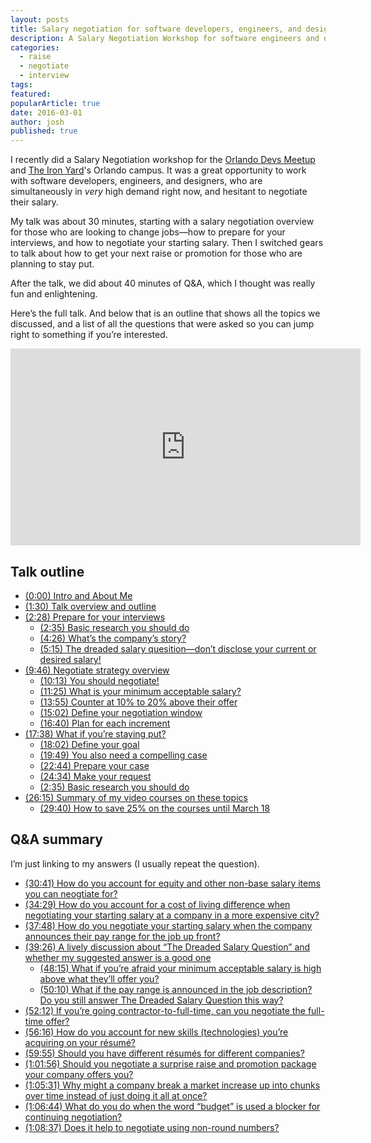 ```yaml
---
layout: posts
title: Salary negotiation for software developers, engineers, and designers
description: A Salary Negotiation Workshop for software engineers and designers, given for the Orlando Devs Meetup and The Iron Yard Orlando campus.
categories:
  - raise
  - negotiate
  - interview
tags:
featured:
popularArticle: true
date: 2016-03-01
author: josh
published: true
---
```


I recently did a Salary Negotiation workshop for the [Orlando Devs Meetup](http://www.meetup.com/OrlandoDevs/) and [The Iron Yard](https://www.theironyard.com/)'s Orlando campus. It was a great opportunity to work with software developers, engineers, and designers, who are simultaneously in _very_ high demand right now, and hesitant to negotiate their salary.

My talk was about 30 minutes, starting with a salary negotiation overview for those who are looking to change jobs—how to prepare for your interviews, and how to negotiate your starting salary. Then I switched gears to talk about how to get your next raise or promotion for those who are planning to stay put.

After the talk, we did about 40 minutes of Q&A, which I thought was really fun and enlightening.

Here’s the full talk. And below that is an outline that shows all the topics we discussed, and a list of all the questions that were asked so you can jump right to something if you’re interested.

<iframe width="560" height="315" src="https://www.youtube.com/embed/sN19aNmjBoU" title="YouTube video player" frameborder="0" allow="accelerometer; autoplay; clipboard-write; encrypted-media; gyroscope; picture-in-picture" allowfullscreen></iframe>

## Talk outline

- [(0:00) Intro and About Me](https://youtu.be/sN19aNmjBoU)
- [(1:30) Talk overview and outline](https://youtu.be/sN19aNmjBoU#t=1m30s)
- [(2:28) Prepare for your interviews](https://youtu.be/sN19aNmjBoU#t=2m28s)
  - [(2:35) Basic research you should do](https://youtu.be/sN19aNmjBoU#t=2m35s)
  - [(4:26) What’s the company’s story?](https://youtu.be/sN19aNmjBoU#t=4m26s)
  - [(5:15) The dreaded salary quesition—don’t disclose your current or desired salary!](https://youtu.be/sN19aNmjBoU#t=5m15s)
- [(9:46) Negotiate strategy overview](https://youtu.be/sN19aNmjBoU#t=9m46s)
  - [(10:13) You should negotiate!](https://youtu.be/sN19aNmjBoU#t=10m13s)
  - [(11:25) What is your minimum acceptable salary?](https://youtu.be/sN19aNmjBoU#t=11m25s)
  - [(13:55) Counter at 10% to 20% above their offer](https://youtu.be/sN19aNmjBoU#t=13m55s)
  - [(15:02) Define your negotiation window](https://youtu.be/sN19aNmjBoU#t=15m02s)
  - [(16:40) Plan for each increment](https://youtu.be/sN19aNmjBoU#t=16m40s)
- [(17:38) What if you’re staying put?](https://youtu.be/sN19aNmjBoU#t=17m38s)
  - [(18:02) Define your goal](https://youtu.be/sN19aNmjBoU#t=18m02s)
  - [(19:49) You also need a compelling case](https://youtu.be/sN19aNmjBoU#t=19m49s)
  - [(22:44) Prepare your case](https://youtu.be/sN19aNmjBoU#t=22m44s)
  - [(24:34) Make your request](https://youtu.be/sN19aNmjBoU#t=24m34s)
  - [(2:35) Basic research you should do](https://youtu.be/sN19aNmjBoU#t=2m35s)
- [(26:15) Summary of my video courses on these topics](https://youtu.be/sN19aNmjBoU#t=26m15s)
  - [(29:40) How to save 25% on the courses until March 18](https://youtu.be/sN19aNmjBoU#t=29m40s)

## Q&A summary

I’m just linking to my answers (I usually repeat the question).

- [(30:41) How do you account for equity and other non-base salary items you can neogtiate for?](https://youtu.be/sN19aNmjBoU#t=30m41s)
- [(34:29) How do you account for a cost of living difference when negotiating your starting salary at a company in a more expensive city?](https://youtu.be/sN19aNmjBoU#t=34m29s)
- [(37:48) How do you negotiate your starting salary when the company announces their pay range for the job up front?](https://youtu.be/sN19aNmjBoU#t=37m48s)
- [(39:26) A lively discussion about “The Dreaded Salary Question” and whether my suggested answer is a good one](https://youtu.be/sN19aNmjBoU#t=39m26s)
  - [(48:15) What if you’re afraid your minimum acceptable salary is high above what they’ll offer you?](https://youtu.be/sN19aNmjBoU#t=48m15s)
  - [(50:10) What if the pay range is announced in the job description? Do you still answer The Dreaded Salary Question this way?](https://youtu.be/sN19aNmjBoU#t=50m10s)
- [(52:12) If you’re going contractor-to-full-time, can you negotiate the full-time offer?](https://youtu.be/sN19aNmjBoU#t=52m12s)
- [(56:16) How do you account for new skills (technologies) you’re acquiring on your résumé?](https://youtu.be/sN19aNmjBoU#t=56m16s)
- [(59:55) Should you have different résumés for different companies?](https://youtu.be/sN19aNmjBoU#t=59m55s)
- [(1:01:56) Should you negotiate a surprise raise and promotion package your company offers you?](https://youtu.be/sN19aNmjBoU#t=1h1m56s)
- [(1:05:31) Why might a company break a market increase up into chunks over time instead of just doing it all at once?](https://youtu.be/sN19aNmjBoU#t=1h5m31s)
- [(1:06:44) What do you do when the word “budget” is used a blocker for continuing negotiation?](https://youtu.be/sN19aNmjBoU#t=1h6m44s)
- [(1:08:37) Does it help to negotiate using non-round numbers?](https://youtu.be/sN19aNmjBoU#t=1h8m37s)